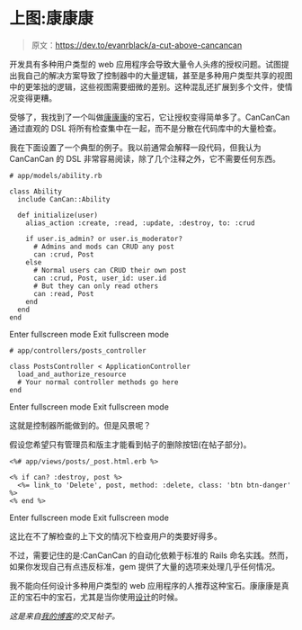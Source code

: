 # 上图:康康康

> 原文：<https://dev.to/evanrblack/a-cut-above-cancancan>

开发具有多种用户类型的 web 应用程序会导致大量令人头疼的授权问题。试图提出我自己的解决方案导致了控制器中的大量逻辑，甚至是多种用户类型共享的视图中的更笨拙的逻辑，这些视图需要细微的差别。这种混乱还扩展到多个文件，使情况变得更糟。

受够了，我找到了一个叫做[康康康](https://github.com/CanCanCommunity/cancancan)的宝石，它让授权变得简单多了。CanCanCan 通过直观的 DSL 将所有检查集中在一起，而不是分散在代码库中的大量检查。

我在下面设置了一个典型的例子。我以前通常会解释一段代码，但我认为 CanCanCan 的 DSL 非常容易阅读，除了几个注释之外，它不需要任何东西。

```
# app/models/ability.rb

class Ability
  include CanCan::Ability

  def initialize(user)
    alias_action :create, :read, :update, :destroy, to: :crud

    if user.is_admin? or user.is_moderator?
      # Admins and mods can CRUD any post
      can :crud, Post
    else
      # Normal users can CRUD their own post
      can :crud, Post, user_id: user.id
      # But they can only read others
      can :read, Post
    end
  end
end 
```

Enter fullscreen mode Exit fullscreen mode

```
# app/controllers/posts_controller

class PostsController < ApplicationController
  load_and_authorize_resource
  # Your normal controller methods go here
end 
```

Enter fullscreen mode Exit fullscreen mode

这就是控制器所能做到的。但是风景呢？

假设您希望只有管理员和版主才能看到帖子的删除按钮(在帖子部分)。

```
<%# app/views/posts/_post.html.erb %>

<% if can? :destroy, post %>
  <%= link_to 'Delete', post, method: :delete, class: 'btn btn-danger' %>
<% end %> 
```

Enter fullscreen mode Exit fullscreen mode

这比在不了解检查的上下文的情况下检查用户的类要好得多。

不过，需要记住的是:CanCanCan 的自动化依赖于标准的 Rails 命名实践。然而，如果你发现自己有点违反标准，gem 提供了大量的选项来处理几乎任何情况。

我不能向任何设计多种用户类型的 web 应用程序的人推荐这种宝石。康康康是真正的宝石中的宝石，尤其是当你使用[设计](https://github.com/plataformatic/devise)的时候。

*这是来自[我的博客](https://www.erblack.com/)的交叉帖子。*